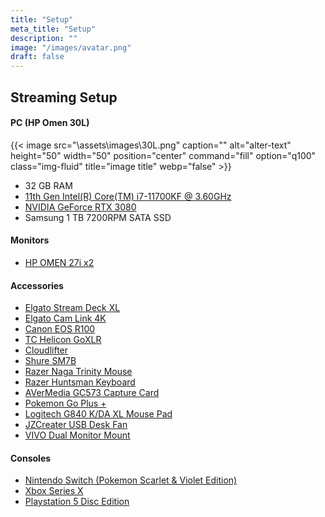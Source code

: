 ```yaml
---
title: "Setup"
meta_title: "Setup"
description: ""
image: "/images/avatar.png"
draft: false
---
```


## Streaming Setup

#### PC (HP Omen 30L)
{{< image src="\assets\images\30L.png" caption="" alt="alter-text" height="50" width="50" position="center" command="fill" option="q100" class="img-fluid" title="image title"  webp="false" >}}
- 32 GB RAM
- [11th Gen Intel(R) Core(TM) i7-11700KF @ 3.60GHz](https://www.amazon.ca/i7-11700-Desktop-Processor-LGA1200-Chipset/dp/B08X6QHYDL/ref=sr_1_3?crid=2DXYV5MVZYOM5&dib=eyJ2IjoiMSJ9.ZxWnUX4_RbBmpjbw0xrRwY5HGLUnrzgpD10kdGVnHbBRPMFbh3j5ZhWFTnFR0V2i7pAXgOJLSHjtu1KoEc7riZ4oy-kYtx6kvmrd6YghPkx0JGp_pNNw5l3olB8d4xvb4MxVdn6QUjxChwssdxyX4ECpHn4GMTsSS_OK26XTs61-BRwOrwINEYOxFXL_GWoex3zXdqXxN84Hg6lKve0oHV7dCAvA7xqW4IBmOFLcYfXvrUzJFD2-YgEbNh2MSw6v1-4bHmEXRzaZKg7djKCWhDg11wE_SVJEQKqVUbsU-AE.bEm631F1V7q8zZciX0rjS4sTzD8ARU8PVrWOXttJ4hs&dib_tag=se&keywords=i7%2Bintel%2B11th%2Bgen&qid=1718647908&sprefix=i7%2Bintel%2B11th%2Bgen%2Caps%2C90&sr=8-3&th=1)
- [NVIDIA GeForce RTX 3080](https://www.amazon.ca/EVGA-GeForce-10G-P5-3897-KL-Technology-Backplate/dp/B09CDX4DKR/ref=sr_1_7?crid=OL73J10CM4RD&dib=eyJ2IjoiMSJ9.zxaCelcG5SBc88WBm5ehkjNgrxCsAaLNTrVBAk1WvFjfj0gKgM4w12oC3Ai_IIuX660iK42yppy-KxqoK1mQOeKIdKwjTIn8k6UqlhkQoz26GT3zFNSQ1KXKFMW4CVLWwt86LDhFoFtoZmGTFCpzp_UDpYOIdr2-hiOG0vRpklTC3JiaVvFBaTAi1OvyCGYsS6fw6PfrG1TaQm4LBVfLUGfdHgCzfnDcTCO7u1KzPK_ZpMw63M9Q3z5ajxGZDlM16yIAQ74QlYbvaI0lho1E-cIh1uSJPNSucTNjoavvHgI.xRt5GPXeLVbvKBdPWO_rnh-R7DpAKL19DypmiRqhZtA&dib_tag=se&keywords=3080&qid=1718648029&sprefix=3080%2Caps%2C89&sr=8-7)
- Samsung 1 TB 7200RPM SATA SSD

#### Monitors
- [HP OMEN 27i x2](https://www.amazon.ca/HP-Freesync-Compatible-DisplayPort-Mountable/dp/B0CLPLHR48/ref=sr_1_5?crid=2503P292AA3M0&dib=eyJ2IjoiMSJ9.rtNcrXLbrtVhpEjndsiQ-Ff7uK5qHzZvK-fmLk6_c0aH7U9MjVhsvCUo46Zs8N8MLghZDxZnuM-Mr8xK9ohR_MJBNPE2aWiFFqy_xzqUOyIXe95xDydoaw7yKxeQQmY8UQ8DPnsQNAT5viXSAFjr-tGfm6LphGwyW19wl4JBhW_dK7NKL5MyLYDVhLu1ZFBFGAuNSREsDOu_SzToPdOvHephNAFQnCYL5vy0xhSXSV4WyGfUIlhA1h2Fi-JOrfGGagv0zy0vR6ml9lZuVd-7RHwrdM3ZS-HJfvZgpQMYAT8.4DFeqFggr128NDZ0Oact_mUHLqYbYljAbGoaGQ3v9vM&dib_tag=se&keywords=hp+omen+27i&qid=1718647929&sprefix=hp+omen+27i%2Caps%2C89&sr=8-5)

#### Accessories
- [Elgato Stream Deck XL](https://www.amazon.ca/Elgato-Stream-Deck-Controller-Customizable/dp/B07RL8H55Z/ref=sr_1_6?crid=YITTUB1SLN1I&dib=eyJ2IjoiMSJ9.-AwCJsdA9YwHgSJKqvwxgAYjdqwDWmtltsafahRwkOj3Trd6LpStKSVcVluuPKjGSOjDm0rdc1LPNrlZLc3UqQ3y86z4USj6ihMA7-UIliINTYUv1kRgJDtfRtgyCFAy7164F2EsoZhNmCDVmOGsrZ9HCwEdl3IE176DMD0FT3t5l3ZFNn93uaIfT6CgOvSitMHfBbLN8UwPVAq4pn360ztj9YyMBX6_XrVcSZ0qLK2khJva8Actadd-UkOravnD0B8nw2X7Yb_h5fLXMISV3XSxg8xrRXVlO2hsG4YEZMQ.4R3ZkLXMGSHRV1wErJZRcIYQ8EIetX8yGBhWlCi3mao&dib_tag=se&keywords=stream+deck&qid=1718647883&sprefix=streamdeck%2Caps%2C92&sr=8-6)
- [Elgato Cam Link 4K](https://www.amazon.ca/Elgato-Corsair-Cam-Link-Broadcast/dp/B07K3FN5MR/ref=sr_1_1?crid=26HQK5KV15GND&dib=eyJ2IjoiMSJ9.UvfR7OQt4s7VnI1jy5-XKbXngMG8HMMtjXCb6ZkkaImos334xWh4BpVtg9HlXuJJ4LPzV4_ZWJSgoSXX34V2Od8tYyzsCcPOsvRGHfrQ2Zb8TKLSDYUjtC8XGmd_Shedi-1F8mNbgrdaSDrElen7avGS8L48VQcXbO7JYfd0DHrSZPXY4FpImfHIYNcVQPJLOXghlSmQ1uG90asvAerhFXSGqwJNmhbS3CJBAOewitJywVtXLCXOr-jCnOi--Pg_AOPGaiiB3ZfIfB3kPck4gvN0IEnS1dvNZ7UG9ZOJHi4.zxe-mMHpry69l2EdQrep8LMRtb06wydhHK1s7BI-HHU&dib_tag=se&keywords=elgato+camlink&qid=1718647875&sprefix=elgato+camlink%2Caps%2C93&sr=8-1)
- [Canon EOS R100](https://www.amazon.ca/Canon-RF-S18-45mm-Mirrorless-Continuous-Lightweight/dp/B0C5PGRP7V/ref=sr_1_1?crid=1GW4YZFNQ28JB&dib=eyJ2IjoiMSJ9.EvuSl20JG8da3a2aq-jq_k0kUITWxYvXnZCSFEouqSjyNii2Giehx0rGm2KP83lNJhw1W-xlhisx1SuXuXFnmoyGISvwGqw5vYbTfLSmZ_RLeg9Ip5WjFrL1IWx0VR3Bpr3U-pz2m63jj0Xz13DiRuHYBRMrk3JVyx6SsE868j6KEVEyc7vHwCNzdd-sumQffk3dpU8xQoUJW_PLQisfLIPglHfFX_IpPa1vhhISFqDJpWyvc4KcjNfXThzb_pAzJ3KWxc3O1u5eK2Y1VtTdcWCZ44OAdp5scbhy_Xg702c.VWNQqOz9tjCPeMXoQuiuqiXfITYEOCMmuGBLAI3Cqnc&dib_tag=se&keywords=canon+eos+r100&qid=1718647864&sprefix=canon+eos+r100%2Caps%2C91&sr=8-1&ufe=app_do%3Aamzn1.fos.c021cf91-aacd-4a27-9bf5-80aba3271009)
- [TC Helicon GoXLR](https://www.amazon.ca/Revolutionary-Broadcaster-4-Channel-Motorized-Officially/dp/B07JKNG4NV/ref=sr_1_5?crid=3AN20Y099XZ5V&dib=eyJ2IjoiMSJ9.JXiPVIoShXd2CNWxRHls_nhuJoDa02XVfm67uegEgksGTvwckA7c2TsEaF_YWvu8WiA8s5kmBrB8d5xsIbnGLe86Sd55JYa8XLA1OOcBdPpq67pcUvu9r1Xv3kYg6HrD6N8PAN5phubyH_Y6svpzJhEvcLOhk_07iRuvCMpKUdrEStcXDRV6NRHKlZNcuShHoPK3NLO2WxXPJErlHGGIB_FtJIHr0rBPhsMEhq_AybvFhXaokoqsc7B0s9xAqC1OWZBrrOc7cjhN72owPI8Ag1iO73NrA-0drs-FhHvgTuw.OWrwyysasGgnoX9fpoklTGLVVQW2ySzqL9KzVvhlVl0&dib_tag=se&keywords=goxlr&qid=1718647851&sprefix=goxlr%2Caps%2C85&sr=8-5)
- [Cloudlifter](https://www.amazon.ca/dp/B004MQSV04/?coliid=I2OKFXT786RF85&colid=1CZ73TMG9CO5G&ref_=list_c_wl_lv_ov_lig_dp_it&th=1)
- [Shure SM7B](https://www.amazon.ca/Shure-SM7B-Dynamic-Microphone-Cardioid/dp/B0002E4Z8M/ref=sr_1_1_sspa?crid=2Y3ZKU69XSDO8&dib=eyJ2IjoiMSJ9.X07ovDBIPTL-WwHey52YS2Ko8L_Hs8cGrh3Bp6I4nG2VsctiG2rZdlD03YQiQGUgQjp19Hog2OTPj5qfzWCUoeK2wEL_EI0Mfnqu9gPRFWAZ86yN0JHkPx1FTK-Em3wqOCQQ10J7cHcipvnbDJyez8wuAMC4UgOcIFUbIcT753nq13JsIk_jgn3bSVNfR2kaksbgvvL-ObnNe5x8_oWKeO7lITH0-g8X8WD9mCcRVtLWtbZ7BWJiTVxZfvR4ok5uDgdOCIvk1PGHwQvgE82KZnKrPOri3SyrWO6Ht87vzRs.3RhB51Iov7CT6jmZL9gPipGvAO603bGKHkChkC2_-OM&dib_tag=se&keywords=shure+sm7b&qid=1718647812&sprefix=shure+sm7b%2Caps%2C89&sr=8-1-spons&sp_csd=d2lkZ2V0TmFtZT1zcF9hdGY&psc=1)
- [Razer Naga Trinity Mouse](https://www.amazon.ca/Razer-Naga-Trinity-Optical-Interchangeable/dp/B0788MCRGC/ref=sr_1_8?crid=2TX7NIWJI1GXD&dib=eyJ2IjoiMSJ9.h_hTMoKuioQV_lBbBPGHYNBQ8jrkaI-jtfEjZNTHK_Jc5BROtoE2jiLIW_QV_iSayjs3-0-qAnh93vq9PjF4xRxFHVfJFR32EhOQmCyhPaXFt-ORmZgdDWoHMC9dxJt7lZux2wIagThOKXHFrzjy68UiBnN2HKdUDC9VNzgBSSwd1zDQrRwRn3aIPYIH4ZvuPiZ-c8Cswo2tlBqhJyo68mtJB56n7fPEwSFb29w3sGo.ipIFD5vj2gTJQxpXbCS0XzDWuOrCuPyjruuBsdY6TxM&dib_tag=se&keywords=razer+trinity&qid=1718647796&s=videogames&sprefix=razer+trinity%2Cvideogames%2C81&sr=1-8)
- [Razer Huntsman Keyboard](https://www.amazon.ca/Razer-Huntsman-Analog-Gaming-Keyboard/dp/B08QTXDBJ8/ref=sr_1_2?crid=LPN1IPBTWL4B&dib=eyJ2IjoiMSJ9.WhHy-Ebyk3R8Q5HcCv-6UmiCDNeSD_uBjS7JQePUfcaXVMrDxKmukLZ-dRLwI8zwor3P4UKo1khTFBkBLmMGqcun-UC2qCMOyK5noKo9bH8bPsQLZ50jd21b2YXz1FN1Fl-9hlHRCYLAGtAGFgDufUMNxeP7BM_smOfG3Xh5hlHntyAlL2C0e8iedfmEXa2-Im0_3XA0SNYBz3_jqPpJF0myY9Xdq2wKu9FD3zggv7M.B7rlQnR7CA2MpiPr5Kxn5uLhMVB_bHNZrBwXSNAXwbo&dib_tag=se&keywords=razer+huntsman&qid=1718647736&s=videogames&sprefix=razer+huntsman%2Cvideogames%2C75&sr=1-2)
- [AVerMedia GC573 Capture Card](https://www.amazon.ca/gp/product/B07DHSZC4K/ref=ppx_yo_dt_b_search_asin_title?ie=UTF8&psc=1)
- [Pokemon Go Plus +](https://www.amazon.ca/Newest-Nintendo-Switch-Lite-Built/dp/B086XHWSGN/ref=sr_1_32?dib=eyJ2IjoiMSJ9.C32iBWjwtjmraLBO4NB1Xl1KXJzWl7fxzmOkzB7gsoIxgDVz9UGFRPYvQg2IZlxrlDEl0ij7a7xP4LEWyznELjNLoX2n4T-2C5oVbXJRS3H3UJjfauKfd7iCFfHL_y-ds-ZZL715URfiNREZEO1HQ1uo62w72xQRhZ0mtSn6dNNDHoUbt6hrJIQcyB4O6252v8SMYluGSvhM2zPmIxM2UB82x8ZH7xsANpJm6I_EmErxfo2z9BHYWmDZ6rsimhboBhoGq4I0wl-bdxVBYSiVyN5RvDoYxWeSVyGdrsXQmX8.UrPXqYHmbIiMx8WLOUpNlroctuKvkStCXzLnXxcogoY&dib_tag=se&keywords=pokemon+switch&qid=1718647500&sr=8-32)
- [Logitech G840 K/DA XL Mouse Pad](https://www.amazon.ca/Logitech-G840-Cloth-Gaming-Mouse/dp/B08JHJJ12N/ref=sr_1_41?crid=2WTFAK5VFFVX2&dib=eyJ2IjoiMSJ9.cbw3U4t-_8taiD3zXNihxaHKCRv0a6_dYn1WhouJGLhUf_fgYSmjvc99j_yI3U6FTCMA6yAwh6R_aNuZmg4nxBcA4u_1d5--ztsdM_s3-T_vxVcQSWYK6isRqmx2eBZThsOiMziifKLBTi5pzH5mzY30U9GBCSzbKYsZ2LzmbuFpSINRAcaJFnUyfcsZ4xCH14NuIpxowqpEV_uT1OyGr5AQ9I-uXnr2BBR7Q_x-A7k9g5lRQfWk02o-4cUima5tQRThTJatoVqbmqFuR8Y9KxiaZ0YaH04-vpcz9Z_2H7I.NpGydfZWCo7QUQC2k4pt2P2YQ7A0mt_-RtNGLx68kss&dib_tag=se&keywords=league%2Bof%2Blegends%2Bmouse%2Bpad&qid=1718648457&sprefix=league%2Bof%2Blegends%2Bmouse%2Bpa%2Caps%2C95&sr=8-41&th=1)
- [JZCreater USB Desk Fan](https://www.amazon.ca/gp/product/B09TF7TPTQ/ref=ppx_yo_dt_b_search_asin_title?ie=UTF8&psc=1)
- [VIVO Dual Monitor Mount](https://www.amazon.ca/VIVO-Monitor-Adjustable-Screens-STAND-V002/dp/B009S750LA/ref=sr_1_1_sspa?crid=333RT31067QPH&dib=eyJ2IjoiMSJ9.aVpsu93iBQzRwBWGyLHDCBXto3HtBrhEfCjeitXPsdEA2jJ5I3EmSpahd12rVAk5bkeqJxPUzajerBzq6pfdrBuwigqoyGGDSZ0EEjiOZfRcXMwE5r0RKMo61vblqH_RwMFOU9cxrYn8QVxlfAHPWw_gpByJvtISBOgg4ZfVPFBC2moRTM63R2OD6slpMLVXoXEVCYnavjD80olNeYTa2s-ChmrN6KUXQqMKKXw8_0-GCfNaBnVIVhQKiMU-H27qiWwJyctqllXCOhIb2rOa4D-R78jgt7WlVxFREgTWz1g.KMkUNBS6ilnnJFqRsouQc9_rraGHw_-PeVSBs_fgpBg&dib_tag=se&keywords=vivo+dual+monitor+desk+mount&qid=1718647986&sprefix=vivo+dual%2Caps%2C90&sr=8-1-spons&sp_csd=d2lkZ2V0TmFtZT1zcF9hdGY&psc=1)

#### Consoles
- [Nintendo Switch (Pokemon Scarlet & Violet Edition)](https://www.amazon.ca/Nintendo-SwitchTM-Pok%C3%A9monTM-Scarlet-Violet/dp/B09YZNRQ7N/ref=sr_1_9?crid=4D4FARYBM2UK&dib=eyJ2IjoiMSJ9.LfIP1laZts5JoAJiYFH9ufWC3wfVEp-BWJ3ovuuBD0ClwvYWFnEJs3z6aRlAOv9FEAavH5Y9pski2w2w0ivRXh-yO6i9GI4N5vqwMLZXZplcFbJ4IEauGPfbKxWJb9A5-up75fWyar2hiOsLMgXUnlD82T_JcfuK7AD4jN2KWza5sCEL3b6uxGnU3NYfG_Obqhci0UBH3eECnqX1quznkxOQY2boksdpBdTHHM42CACyXuxLg8fpyOli_mRWdNwBeqi9y0G0VnDclGC01YbVfdiweDswjNZO2IDVUrK5ANc.RAkpwvB_OhtKjqMR6kXdnberJRQb6q1a0J4COY82hnc&dib_tag=se&keywords=pokemon+switch+scarlet+and+violet&qid=1718647580&refinements=p_85%3A5690392011&rnid=5690384011&rps=1&sprefix=pokemon+switch+scarlet+and+violet%2Caps%2C93&sr=8-9&ufe=app_do%3Aamzn1.fos.c021cf91-aacd-4a27-9bf5-80aba3271009)
- [Xbox Series X](https://www.amazon.ca/Xbox-S-1TB-Console-Only/dp/B0C7HKS2RF/ref=sr_1_1_sspa?crid=18PG4FQYBHVZ0&dib=eyJ2IjoiMSJ9.rvEJ9uu4agusSOTuVQkf8DkfuDHiGGFBfogzQGivOaAOq6JDdwoDYK7maURfeNtc5VCXXIy3yGtJ0mGbw6Xbz9tTSCZjFsZOp8ifzY7yTJ-xseHj_KBO8pcQNACgFXpn7rBUTvIlE06iD8M9C9SZtZq8TDZId7ciAauHAJYZDYdf-I17fv5MSlItZ4TI1Ni_2VYRJsCj8j4Dzh46yQ7H6t5vJFHj71Chpp7q9ChFL96eYqDh9UODQLujoSGTNcc20uNflTuZkE50anbPgWd0f2z29GGRrAXX5in8OqWzmf8.YfzC25fAo3F-AAn2Zvtw_4dU9a9vMfPvfe2Pzja8808&dib_tag=se&keywords=xbox+series+x&qid=1718647595&sprefix=xbox+series+%2Caps%2C92&sr=8-1-spons&sp_csd=d2lkZ2V0TmFtZT1zcF9hdGY&psc=1)
- [Playstation 5 Disc Edition](https://www.amazon.ca/PlayStation-5-Console-Disc-Edition/dp/B0BCSYVXGL/ref=zg_bs_g_20974875011_d_sccl_7/141-7132602-4901543?psc=1)